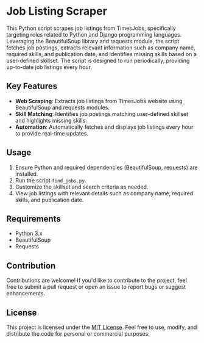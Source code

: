 # Job Listing Scraper

This Python script scrapes job listings from TimesJobs, specifically targeting roles related to Python and Django programming languages. Leveraging the BeautifulSoup library and requests module, the script fetches job postings, extracts relevant information such as company name, required skills, and publication date, and identifies missing skills based on a user-defined skillset. The script is designed to run periodically, providing up-to-date job listings every hour.

## Key Features
- **Web Scraping**: Extracts job listings from TimesJobs website using BeautifulSoup and requests modules.
- **Skill Matching**: Identifies job postings matching user-defined skillset and highlights missing skills.
- **Automation**: Automatically fetches and displays job listings every hour to provide real-time updates.

## Usage
1. Ensure Python and required dependencies (BeautifulSoup, requests) are installed.
2. Run the script `find_jobs.py`.
3. Customize the skillset and search criteria as needed.
4. View job listings with relevant details such as company name, required skills, and publication date.

## Requirements
- Python 3.x
- BeautifulSoup
- Requests

## Contribution
Contributions are welcome! If you'd like to contribute to the project, feel free to submit a pull request or open an issue to report bugs or suggest enhancements.

## License
This project is licensed under the [MIT License](LICENSE). Feel free to use, modify, and distribute the code for personal or commercial purposes.
